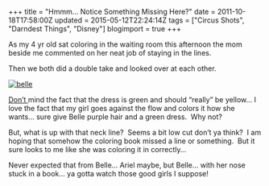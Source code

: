 +++
title = "Hmmm… Notice Something Missing Here?"
date = 2011-10-18T17:58:00Z
updated = 2015-05-12T22:24:14Z
tags = ["Circus Shots", "Darndest Things", "Disney"]
blogimport = true 
+++

As my 4 yr old sat coloring in the waiting room this afternoon the mom beside me commented on her neat job of staying in the lines.&#160; 

Then we both did a double take and looked over at each other.&#160; 

[![belle](https://latc.s3.amazonaws.com/wp-content/uploads/2011/10/belle.jpg "belle")](https://latc.s3.amazonaws.com/wp-content/uploads/2011/10/belle.jpg)

[
Don’t
](https://latc.s3.amazonaws.com/wp-content/uploads/2011/10/belle.jpg) mind the fact that the dress is green and should “really” be yellow… I love the fact that my girl goes against the flow and colors it how she wants… sure give Belle purple hair and a green dress.&#160; Why not? 

But, what is up with that neck line?&#160; Seems a bit low cut don’t ya think?&#160; I am hoping that somehow the coloring book missed a line or something.&#160; But it sure looks to me like she was coloring it in correctly…

Never expected that from Belle… Ariel maybe, but Belle… with her nose stuck in a book… ya gotta watch those good girls I suppose!
